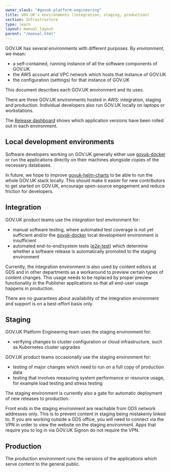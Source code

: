 ```yaml
---
owner_slack: "#govuk-platform-engineering"
title: GOV.UK's environments (integration, staging, production)
section: Infrastructure
type: learn
layout: manual_layout
parent: "/manual.html"
---
```


GOV.UK has several environments with different purposes. By _environment_, we
mean:

- a self-contained, running instance of all the software components of GOV.UK
- the AWS account and VPC network which hosts that instance of GOV.UK
- the configuration (settings) for that instance of GOV.UK

This document describes each GOV.UK environment and its uses.

There are three GOV.UK environments hosted in AWS: integration, staging and
production. Individual developers also run GOV.UK locally on laptops or
workstations.

The [Release dashboard](https://release.publishing.service.gov.uk/) shows which
application versions have been rolled out in each environment.

## Local development environments

Software developers working on GOV.UK generally either use [govuk-docker] or
run the applications directly on their machines alongside copies of the
necessary databases.

In future, we hope to improve [govuk-helm-charts] to be able to run the whole
GOV.UK stack locally. This should make it easier for new contributors to get
started on GOV.UK, encourage open-source engagement and reduce friction for
developers.

## Integration

GOV.UK product teams use the _integration test_ environment for:

- manual software testing, where automated test coverage is not yet sufficient
  and/or the [govuk-docker] local development environment is insufficient
- automated end-to-end/system tests ([e2e-test]) which determine whether a
  software release is automatically promoted to the staging environment

Currently, the integration environment is also used by content editors at GDS
and in other departments as a workaround to preview certain types of content
changes. This usage needs to be replaced by proper preview functionality in the
Publisher applications so that all end-user usage happens in production.

There are no guarantees about availability of the integration environment and
support is on a best-effort basis only.

## Staging

GOV.UK Platform Engineering team uses the staging environment for:

- verifying changes to cluster configuration or cloud infrastructure, such as
  Kubernetes cluster upgrades

GOV.UK product teams occasionally use the staging environment for:

- testing of major changes which need to run on a full copy of production data
- testing that involves measuring system performance or resource usage, for
  example load testing and stress testing

The staging environment is currently also a gate for automatic deployment of
new releases to production.

Front ends in the staging environment are reachable from GDS network addresses
only. This is to prevent content in staging being mistakenly linked to. If you
are working outside a GDS office, you will need to connect via the VPN in
order to view the website on the staging environment. Apps that require you to
log in via GOV.UK Signon do not require the VPN.

## Production

The production environment runs the versions of the applications which serve content to the general public.

[govuk-docker]: https://github.com/alphagov/govuk-docker/
[govuk-helm-charts]: https://github.com/alphagov/govuk-helm-charts/
[e2e-test]: /repos/govuk-e2e-tests
